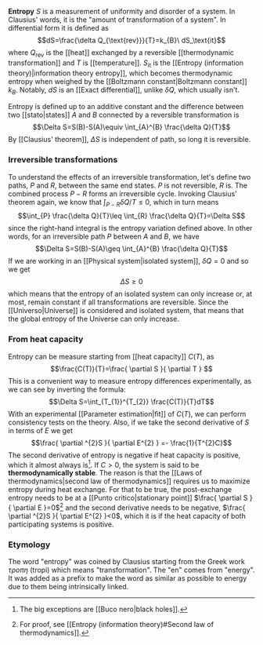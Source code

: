 **Entropy** $S$ is a measurement of uniformity and disorder of a system. In Clausius' words, it is the "amount of transformation of a system". In differential form it is defined as
$$dS=\frac{\delta Q_{\text{rev}}}{T}=k_{B}\ dS_\text{it}$$
where $Q_\text{rev}$ is the [[heat]] exchanged by a reversible [[thermodynamic transformation]] and $T$ is [[temperature]]. $S_\text{it}$ is the [[Entropy (information theory)|information theory entropy]], which becomes thermodynamic entropy when weighed by the [[Boltzmann constant|Boltzmann constant]] $k_{B}$. Notably, $dS$ is an [[Exact differential]], unlike $\delta Q$, which usually isn't.

Entropy is defined up to an additive constant and the difference between two [[stato|states]] $A$ and $B$ connected by a reversible transformation is
$$\Delta S=S(B)-S(A)\equiv \int_{A}^{B} \frac{\delta Q}{T}$$
By [[Clausius' theorem]], $\Delta S$ is independent of path, so long it is reversible.
### Irreversible transformations
To understand the effects of an irreversible transformation, let's define two paths, $P$ and $R$, between the same end states. $P$ is not reversible, $R$ is. The combined process $P-R$ forms an irreversible cycle. Invoking Clausius' theorem again, we know that $\int_{P-R}\delta Q/T\leq 0$, which in turn means
$$\int_{P} \frac{\delta Q}{T}\leq \int_{R} \frac{\delta Q}{T}=\Delta S$$
since the right-hand integral is the entropy variation defined above. In other words, for an irreversible path $P$ between $A$ and $B$, we have
$$\Delta S=S(B)-S(A)\geq \int_{A}^{B} \frac{\delta Q}{T}$$
If we are working in an [[Physical system|isolated system]], $\delta Q=0$ and so we get
$$\Delta S\geq 0$$
which means that the entropy of an isolated system can only increase or, at most, remain constant if all transformations are reversible. Since the [[Universo|Universe]] is considered and isolated system, that means that the global entropy of the Universe can only increase.
### From heat capacity
Entropy can be measure starting from [[heat capacity]] $C(T)$, as
$$\frac{C(T)}{T}=\frac{ \partial S }{ \partial T } $$
This is a convenient way to measure entropy differences experimentally, as we can see by inverting the formula:
$$\Delta S=\int_{T_{1}}^{T_{2}} \frac{C(T)}{T}dT$$
With an experimental [[Parameter estimation|fit]] of $C(T)$, we can perform consistency tests on the theory. Also, if we take the second derivative of $S$ in terms of $E$ we get
$$\frac{ \partial ^{2}S }{ \partial E^{2} } =- \frac{1}{T^{2}C}$$
The second derivative of entropy is negative if heat capacity is positive, which it almost always is[^1]. If $C>0$, the system is said to be **thermodynamically stable**. The reason is that the [[Laws of thermodynamics|second law of thermodynamics]] requires us to maximize entropy during heat exchange. For that to be true, the post-exchange entropy needs to be at a [[Punto critico|stationary point]] $\frac{ \partial S }{ \partial E }=0$[^2] and the second derivative needs to be negative, $\frac{ \partial ^{2}S }{ \partial E^{2} }<0$, which it is if the heat capacity of both participating systems is positive.
### Etymology
The word "entropy" was coined by Clausius starting from the Greek work $\tau \rho o\pi \eta$ (tropi) which means "transformation". The "en" comes from "energy". It was added as a prefix to make the word as similar as possible to energy due to them being intrinsically linked.

[^1]: The big exceptions are [[Buco nero|black holes]].
[^2]: For proof, see [[Entropy (information theory)#Second law of thermodynamics]].